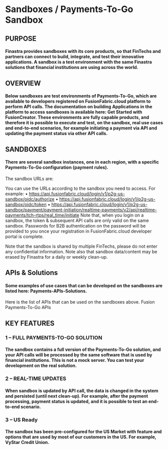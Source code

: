 # Sandboxes / Payments-To-Go Sandbox
## PURPOSE
#### Finastra provides sandboxes with its core products, so that FinTechs and partners can connect to build, integrate, and test their innovative applications. A sandbox is a test environment with the same Finastra solutions that financial institutions are using across the world.

## OVERVIEW
#### Below sandboxes are test environments of Payments-To-Go, which are available to developers registered on FusionFabric.cloud platform to perform API calls. The documentation on building Applications in the platform to access sandboxes is available here: Get Started with FusionCreator. These environments are fully capable products, and therefore it is possible to execute and test, on the sandbox, real use cases and end-to-end scenarios, for example initiating a payment via API and updating the payment status via other API calls.

## SANDBOXES
#### There are several sandbox instances, one in each region, with a specific Payments-To-Go configuration (payment rules).
The sandbox URLs are:




You can use the URLs according to the sandbox you need to access. For example:
•	https://api.fusionfabric.cloud/login/v1/p2g-us-sandbox/oidc/authorize
•	https://api.fusionfabric.cloud/login/v1/p2g-us-sandbox/oidc/token
•	https://api.fusionfabric.cloud/login/v1/p2g-us-sandbox/payment/payment-initiation/realtime-payments/v2/api/realtime-payments/tch-rtps/real_time/initiate
Note that, when you login on a sandbox, the token & subsequent API calls are only valid on the same sandbox.
Passwords for B2B authentication on the password will be provided to you once your registration in FusionFabric.cloud developer portal is complete.

Note that the sandbox is shared by multiple FinTechs, please do not enter any confidential information. Note also that sandbox data/content may be erased by Finastra for a daily or weekly clean-up.

## APIs & Solutions
#### Some examples of use cases that can be developed on the sandboxes are listed here: Payments-APIs-Solutions.
Here is the list of APIs that can be used on the sandboxes above. Fusion Payments-To-Go APIs

## KEY FEATURES
### 1 – FULL PAYMENTS-TO-GO SOLUTION
#### The sandbox contains a full version of the Payments-To-Go solution, and your API calls will be processed by the same software that is used by financial institutions. This is not a mock server. You can test your development on the real solution.

### 2 – REAL-TIME UPDATES
#### When sandbox is updated by API call, the data is changed in the system and persisted (until next clean-up). For example, after the payment processing, payment status is updated, and it is possible to test an end-to-end scenario.

### 3 – US Ready
#### The sandbox has been pre-configured for the US Market with feature and options that are used by most of our customers in the US. For example, VyStar Credit Union.





